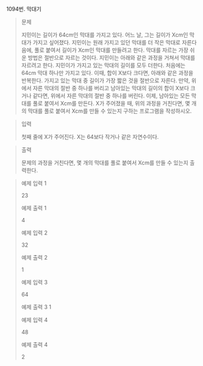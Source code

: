 1094번. 막대기

> 문제
> 
> 지민이는 길이가 64cm인 막대를 가지고 있다. 어느 날, 그는 길이가 Xcm인 막대가 가지고 싶어졌다. 지민이는 원래 가지고 있던 막대를 더 작은 막대로 자른다음에, 풀로 붙여서 길이가 Xcm인 막대를 만들려고 한다. 막대를 자르는 가장 쉬운 방법은 절반으로 자르는 것이다. 지민이는 아래와 같은 과정을 거쳐서 막대를 자르려고 한다. 지민이가 가지고 있는 막대의 길이를 모두 더한다. 처음에는 64cm 막대 하나만 가지고 있다. 이때, 합이 X보다 크다면, 아래와 같은 과정을 반복한다. 가지고 있는 막대 중 길이가 가장 짧은 것을 절반으로 자른다. 만약, 위에서 자른 막대의 절반 중 하나를 버리고 남아있는 막대의 길이의 합이 X보다 크거나 같다면, 위에서 자른 막대의 절반 중 하나를 버린다. 이제, 남아있는 모든 막대를 풀로 붙여서 Xcm를 만든다. X가 주어졌을 때, 위의 과정을 거친다면, 몇 개의 막대를 풀로 붙여서 Xcm를 만들 수 있는지 구하는 프로그램을 작성하시오. 

> 입력
> 
> 첫째 줄에 X가 주어진다. X는 64보다 작거나 같은 자연수이다.

> 출력
> 
> 문제의 과정을 거친다면, 몇 개의 막대를 풀로 붙여서 Xcm를 만들 수 있는지 출력한다.

> 예제 입력 1 
> 
> 23
> 
> 예제 출력 1 
> 
> 4
> 
> 예제 입력 2 
> 
> 32
> 
> 예제 출력 2 
> 
> 1
> 
> 예제 입력 3 
> 
> 64
> 
> 예제 출력 3 
> 1
> 
> 예제 입력 4 
> 
> 48
> 
> 예제 출력 4 
> 
> 2
